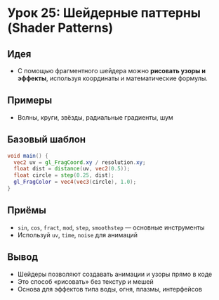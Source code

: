 # Урок 25: Шейдерные паттерны (Shader Patterns)

## Идея
- С помощью фрагментного шейдера можно **рисовать узоры и эффекты**, используя координаты и математические формулы.

## Примеры
- Волны, круги, звёзды, радиальные градиенты, шум

## Базовый шаблон
```glsl
void main() {
  vec2 uv = gl_FragCoord.xy / resolution.xy;
  float dist = distance(uv, vec2(0.5));
  float circle = step(0.25, dist);
  gl_FragColor = vec4(vec3(circle), 1.0);
}
```

## Приёмы
- `sin`, `cos`, `fract`, `mod`, `step`, `smoothstep` — основные инструменты
- Используй `uv`, `time`, `noise` для анимаций

## Вывод
- Шейдеры позволяют создавать анимации и узоры прямо в коде
- Это способ «рисовать» без текстур и мешей
- Основа для эффектов типа воды, огня, плазмы, интерфейсов
